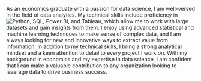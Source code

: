 As an economics graduate with a passion for data science, I am well-versed in the field of data analytics. My technical skills include proficiency in ![Python](https://img.shields.io/badge/python-3670A0?style=for-the-badge&logo=python&logoColor=ffdd54), SQL, Power BI, and Tableau, which allow me to work with large datasets and gain insights from them. I enjoy using advanced statistical and machine learning techniques to make sense of complex data, and I am always looking for new and innovative ways to extract value from information. In addition to my technical skills, I bring a strong analytical mindset and a keen attention to detail to every project I work on. With my background in economics and my expertise in data science, I am confident that I can make a valuable contribution to any organization looking to leverage data to drive business success.

